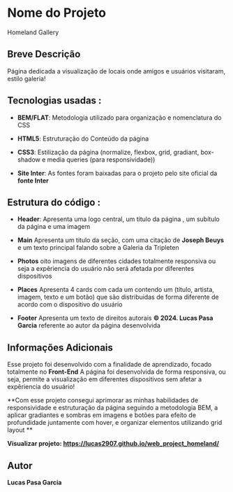 # Nome do Projeto

Homeland Gallery

## Breve Descrição

Página dedicada a visualização de  locais onde amigos e usuários visitaram, estilo galeria!

## Tecnologias usadas :

- **BEM/FLAT**: Metodologia utilizado para organização e nomenclatura do CSS

- **HTML5**: Estruturação do Conteúdo da página

- **CSS3**: Estilização da página (normalize, flexbox, grid, gradiant, box-shadow e media queries (para responsividade))

- **Site Inter**: As fontes foram baixadas para o projeto pelo site oficial da **fonte Inter**

## Estrutura do código :

- **Header**: Apresenta uma logo central, um titulo da página , um subítulo da página e uma imagem

- **Main** Apresenta um titulo da seção, com uma citação de **Joseph Beuys** e um texto principal falando sobre a Galeria da Tripleten

- **Photos** oito imagens de diferentes cidades totalmente responsiva ou seja a expêriencia do usuário não será afetada por diferentes dispositivos

- **Places** Apresenta 4 cards com cada um contendo um (título, artista, imagem, texto e um botão) que são distribuidas de forma diferente de acordo com o dispositivo do usuário

- **Footer** Apresenta um texto de direitos autorais **© 2024. Lucas Pasa Garcia** referente ao autor da página desenvolvida

## Informações Adicionais

Esse projeto foi desenvolvido com a finalidade de aprendizado, focado totalmente no **Front-End** A página foi desenvolvida de forma responsiva, ou seja, permite a visualização em diferentes dispositivos sem afetar a expêriencia do usuário!

**Com esse projeto consegui aprimorar as minhas habilidades de responsividade e estruturação da página seguindo a metodologia BEM, a aplicar gradiantes e sombras em imagens e botões para efeito de profundidade juntamente com hover, e organizar elementos utilizando grid layout **

**Visualizar projeto: https://lucas2907.github.io/web_project_homeland/**

## Autor

**Lucas Pasa Garcia**
